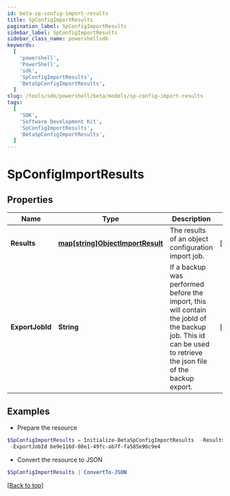 ```yaml
---
id: beta-sp-config-import-results
title: SpConfigImportResults
pagination_label: SpConfigImportResults
sidebar_label: SpConfigImportResults
sidebar_class_name: powershellsdk
keywords:
  [
    'powershell',
    'PowerShell',
    'sdk',
    'SpConfigImportResults',
    'BetaSpConfigImportResults',
  ]
slug: /tools/sdk/powershell/beta/models/sp-config-import-results
tags:
  [
    'SDK',
    'Software Development Kit',
    'SpConfigImportResults',
    'BetaSpConfigImportResults',
  ]
---
```


# SpConfigImportResults

## Properties

| Name | Type | Description | Notes |
| --- | --- | --- | --- |
| **Results** | [**map[string]ObjectImportResult**](object-import-result) | The results of an object configuration import job. | [required] |
| **ExportJobId** | **String** | If a backup was performed before the import, this will contain the jobId of the backup job. This id can be used to retrieve the json file of the backup export. | [optional] |

## Examples

- Prepare the resource

```powershell
$SpConfigImportResults = Initialize-BetaSpConfigImportResults  -Results {results={TRIGGER_SUBSCRIPTION={infos=[{key=IMPORT_PREVIEW, text=Object to be imported: [c953134c-2224-42f2-a84e-fa5cbb395904, Test 2], detail=null}, {key=IMPORT_PREVIEW, text=Object to be imported: [be9e116d-08e1-49fc-ab7f-fa585e96c9e4, Test 1], detail=null}], warnings=[], errors=[], importedObjects=[]}}} `
 -ExportJobId be9e116d-08e1-49fc-ab7f-fa585e96c9e4
```

- Convert the resource to JSON

```powershell
$SpConfigImportResults | ConvertTo-JSON
```

[[Back to top]](#)
